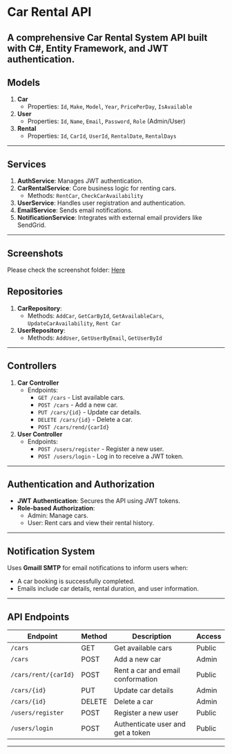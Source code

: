 # Car Rental API
A comprehensive Car Rental System API built with C#, Entity Framework, and JWT authentication.
---


## Models

1. **Car**
   - Properties: `Id`, `Make`, `Model`, `Year`, `PricePerDay`, `IsAvailable`
2. **User**
   - Properties: `Id`, `Name`, `Email`, `Password`, `Role` (Admin/User)
3. **Rental**
   - Properties: `Id`, `CarId`, `UserId`, `RentalDate`, `RentalDays`

---

## Services

1. **AuthService**: Manages JWT authentication.
2. **CarRentalService**: Core business logic for renting cars.
   - Methods: `RentCar`, `CheckCarAvailability`
3. **UserService**: Handles user registration and authentication.
4. **EmailService**: Sends email notifications.
5. **NotificationService**: Integrates with external email providers like SendGrid.

---

## Screenshots 
Please check the screenshot folder: [Here](www.google.com)
## Repositories

1. **CarRepository**:
   - Methods: `AddCar`, `GetCarById`, `GetAvailableCars`, `UpdateCarAvailability`,  `Rent Car `
2. **UserRepository**:
   - Methods: `AddUser`, `GetUserByEmail`, `GetUserById`

---

## Controllers

1. **Car Controller**
   - Endpoints:
     - `GET /cars` - List available cars.
     - `POST /cars` - Add a new car.
     - `PUT /cars/{id}` - Update car details.
     - `DELETE /cars/{id}` - Delete a car.
     - `POST /cars/rend/{carId}`
2. **User Controller**
   - Endpoints:
     - `POST /users/register` - Register a new user.
     - `POST /users/login` - Log in to receive a JWT token.

---

## Authentication and Authorization

- **JWT Authentication**: Secures the API using JWT tokens.
- **Role-based Authorization**:
  - Admin: Manage cars.
  - User: Rent cars and view their rental history.

---

## Notification System

Uses **Gmaill SMTP** for email notifications to inform users when:
- A car booking is successfully completed.
- Emails include car details, rental duration, and user information.

---

## API Endpoints

| Endpoint            | Method | Description                       | Access  |
|---------------------|--------|-----------------------------------|---------|
| `/cars`             | GET    | Get available cars                | Public  |
| `/cars`             | POST   | Add a new car                     | Admin   |
| `/cars/rent/{carId}`| POST   | Rent a car and email conformation | Public  |
| `/cars/{id}`        | PUT    | Update car details                | Admin   |
| `/cars/{id}`        | DELETE | Delete a car                      | Admin   |
| `/users/register`   | POST   | Register a new user               | Public  |
| `/users/login`      | POST   | Authenticate user and get a token | Public  |


---
